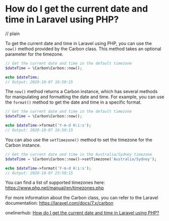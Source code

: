# How do I get the current date and time in Laravel using PHP?
// plain

To get the current date and time in Laravel using PHP, you can use the `now()` method provided by the Carbon class. This method takes an optional parameter for the timezone.

```php
// Get the current date and time in the default timezone
$dateTime = \Carbon\Carbon::now();

echo $dateTime;
// Output: 2020-10-07 16:50:15
```

The `now()` method returns a Carbon instance, which has several methods for manipulating and formatting the date and time. For example, you can use the `format()` method to get the date and time in a specific format.

```php
// Get the current date and time in the default timezone
$dateTime = \Carbon\Carbon::now();

echo $dateTime->format('Y-m-d H:i:s');
// Output: 2020-10-07 16:50:15
```

You can also use the `setTimezone()` method to set the timezone for the Carbon instance.

```php
// Get the current date and time in the Australia/Sydney timezone
$dateTime = \Carbon\Carbon::now()->setTimezone('Australia/Sydney');

echo $dateTime->format('Y-m-d H:i:s');
// Output: 2020-10-07 23:50:15
```

You can find a list of supported timezones here: https://www.php.net/manual/en/timezones.php

For more information about the Carbon class, you can refer to the Laravel documentation: https://laravel.com/docs/7.x/carbon

onelinerhub: [How do I get the current date and time in Laravel using PHP?](https://onelinerhub.com/php-laravel/how-do-i-get-the-current-date-and-time-in-laravel-using-php)